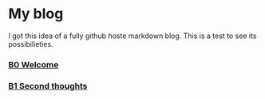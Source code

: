 # My blog
  
I got this idea of a fully github hoste markdown blog. This is a test to see its possibilieties.
  
### [B0 Welcome](/b0.md)
### [B1 Second thoughts](/b1.md)
